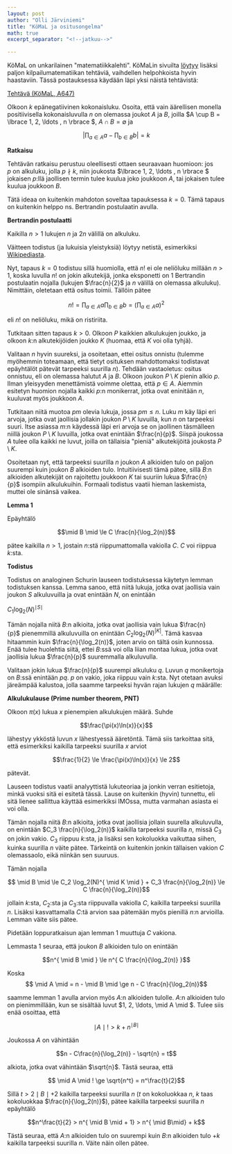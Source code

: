 ```yaml
---
layout: post
author: "Olli Järviniemi"
title: "KöMaL ja ositusongelma"
math: true
excerpt_separator: "<!--jatkuu-->"

---
```


KöMaL on unkarilainen "matematiikkalehti". KöMaLin sivuilta [löytyy](https://www.komal.hu/verseny/feladatok.e.shtml) lisäksi paljon kilpailumatematiikan tehtäviä, vaihdellen helpohkoista hyvin haastaviin. Tässä postauksessa käydään läpi yksi näistä tehtävistä:

[Tehtävä (KöMaL, A647)](https://www.komal.hu/feladat?a=honap&h=201509&t=mat&l=en)

Olkoon $k$ epänegatiivinen kokonaisluku. Osoita, että vain äärellisen monella positiivisella kokonaisluvulla $n$ on olemassa joukot $A$ ja $B$, joilla $A \cup B = \lbrace 1, 2, \ldots , n \rbrace $, $A \cap B = \emptyset$ ja

$$\Big | \prod_{a \in A} a - \prod_{b \in B} b \Big | = k$$


<!--jatkuu-->

**Ratkaisu**

Tehtävän ratkaisu perustuu oleellisesti ottaen seuraavaan huomioon: jos $p$ on alkuluku, jolla $p \nmid k$, niin joukosta $\lbrace 1, 2, \ldots , n \rbrace $ jokaisen $p$:llä jaollisen termin tulee kuulua joko joukkoon $A$, tai jokaisen tulee kuulua joukkoon $B$.

Tätä ideaa on kuitenkin mahdoton soveltaa tapauksessa $k = 0$. Tämä tapaus on kuitenkin helppo ns. Bertrandin postulaatin avulla.

**Bertrandin postulaatti**

Kaikilla $n > 1$ lukujen $n$ ja $2n$ välillä on alkuluku.

Väitteen todistus (ja lukuisia yleistyksiä) löytyy netistä, esimerkiksi [Wikipediasta](https://en.wikipedia.org/wiki/Proof_of_Bertrand%27s_postulate).

Nyt, tapaus $k = 0$ todistuu sillä huomiolla, että $n!$ ei ole neliöluku millään $n > 1$, koska luvulla $n!$ on jokin alkutekijä, jonka eksponetti on $1$ Bertrandin postulaatin nojalla (lukujen $\frac{n}{2}$ ja $n$ välillä on olemassa alkuluku). Nimittäin, oletetaan että ositus toimii. Tällöin pätee

$$n! = \prod_{a \in A} a \prod_{b \in B} b= \Big( \prod_{a \in A} a \Big)^2$$

eli $n!$ on neliöluku, mikä on ristiriita.

Tutkitaan sitten tapaus $k > 0$. Olkoon $P$ kaikkien alkulukujen joukko, ja olkoon $k$:n alkutekijöiden joukko $K$ (huomaa, että $K$ voi olla tyhjä).

Valitaan $n$ hyvin suureksi, ja osoitetaan, ettei ositus onnistu (tulemme myöhemmin toteamaan, että tietyt osituksen mahdottomaksi todistavat epäyhtälöt pätevät tarpeeksi suurilla $n$). Tehdään vastaoletus: ositus onnistuu, eli on olemassa halutut $A$ ja $B$. Olkoon joukon $P \setminus K$ pienin alkio $p$. Ilman yleisyyden menettämistä voimme olettaa, että $p \in A$. Aiemmin esitetyn huomion nojalla kaikki $p$:n monikerrat, jotka ovat eninitään $n$, kuuluvat myös joukkoon $A$.

Tutkitaan niitä muotoa $pm$ olevia lukuja, jossa $pm \le n$. Luku $m$ käy läpi eri arvoja, jotka ovat jaollisia jollakin joukon $P \setminus K$ luvuilla, kun $n$ on tarpeeksi suuri. Itse asiassa $m$:n käydessä läpi eri arvoja se on jaollinen täsmälleen niillä joukon $P \setminus K$ luvuilla, jotka ovat enintään $\frac{n}{p}$. Siispä joukossa $A$ tulee olla kaikki ne luvut, joilla on tällaisia "pieniä" alkutekijöitä joukosta $P \setminus K$.

Osoitetaan nyt, että tarpeeksi suurilla $n$ joukon $A$ alkioiden tulo on paljon suurempi kuin joukon $B$ alkioiden tulo. Intuitiivisesti tämä pätee, sillä $B$:n alkioiden alkutekijät on rajoitettu joukkoon $K$ tai suuriin lukua $\frac{n}{p}$ isompiin alkulukuihin. Formaali todistus vaatii hieman laskemista, muttei ole sinänsä vaikea.

**Lemma 1**

Epäyhtälö

$$\mid B \mid \le C \frac{n}{\log_2(n)}$$

pätee kaikilla $n > 1$, jostain $n$:stä riippumattomalla vakiolla $C$. $C$ voi riippua $k$:sta.

**Todistus**

Todistus on analoginen Schurin lauseen todistuksessa käytetyn lemman todistuksen kanssa. Lemma sanoo, että niitä lukuja, jotka ovat jaollisia vain joukon $S$ alkuluvuilla ja ovat enintään $N$, on enintään

$C_1 \log_2(N)^{\mid S \mid}$

Tämän nojalla niitä $B$:n alkioita, jotka ovat jaollisia vain lukua $\frac{n}{p}$ pienemmillä alkuluvuilla on enintään $C_2 \log_2(N)^{| K |}$. Tämä kasvaa hitaammin kuin $\frac{n}{\log_2(n)}$, joten arvio on tältä osin kunnossa. Enää tulee huolehtia siitä, ettei $B$:ssä voi olla liian montaa lukua, jotka ovat jaollisia lukua $\frac{n}{p}$ suuremmalla alkuluvulla.

Valitaan jokin lukua $\frac{n}{p}$ suurempi alkuluku $q$. Luvun $q$ monikertoja on $B$:ssä enintään $pq$. $p$ on vakio, joka riippuu vain $k$:sta. Nyt otetaan avuksi järeämpää kalustoa, jolla saamme tarpeeksi hyvän rajan lukujen $q$ määrälle:

**Alkulukulause (Prime number theorem, PNT)**

Olkoon $\pi(x)$ lukua $x$ pienempien alkulukujen määrä. Suhde

$$\frac{\pi(x)\ln(x)}{x}$$

lähestyy ykköstä luvun $x$ lähestyessä ääretöntä. Tämä siis tarkoittaa sitä, että esimerkiksi kaikilla tarpeeksi suurilla $x$ arviot

$$\frac{1}{2} \le \frac{\pi(x)\ln(x)}{x} \le 2$$

pätevät.

Lauseen todistus vaatii analyyttistä lukuteoriaa ja jonkin verran esitietoja, minkä vuoksi sitä ei esitetä tässä. Lause on kuitenkin (hyvin) tunnettu, eli sitä lienee sallittua käyttää esimerkiksi IMOssa, mutta varmahan asiasta ei voi olla.

Tämän nojalla niitä $B$:n alkioita, jotka ovat jaollisia jollain suurella alkuluvulla, on enintään $C_3 \frac{n}{\log_2(n)}$ kaikilla tarpeeksi suurilla $n$, missä $C_3$ on jokin vakio. $C_3$ riippuu $k$:sta, ja lisäksi sen kokoluokka vaikuttaa siihen, kuinka suurilla $n$ väite pätee. Tärkeintä on kuitenkin jonkin tällaisen vakion $C$ olemassaolo, eikä niinkän sen suuruus.

Tämän nojalla

$$ \mid B \mid  \le C_2 \log_2(N)^{ \mid K \mid } + C_3 \frac{n}{\log_2(n)} \le C \frac{n}{\log_2(n)}$$

jollain $k$:sta, $C_2$:sta ja $C_3$:sta riippuvalla vakiolla $C$, kaikilla tarpeeksi suurilla $n$. Lisäksi kasvattamalla $C$:tä arvion saa pätemään myös pienillä $n$:n arvioilla. Lemman väite siis pätee.

Pidetään loppuratkaisun ajan lemman 1 muuttuja $C$ vakiona.

Lemmasta 1 seuraa, että joukon $B$ alkioiden tulo on enintään

$$n^{ \mid B \mid } \le n^{ C \frac{n}{\log_2(n)} }$$

Koska $$ \mid A \mid  = n -  \mid B \mid  \ge n - C \frac{n}{\log_2(n)}$$

saamme lemman 1 avulla arvion myös $A$:n alkioiden tulolle. $A$:n alkioiden tulo on pienimmillään, kun se sisältää luvut $1, 2, \ldots,  \mid A \mid $. Tulee siis enää osoittaa, että

$$ \mid A \mid ! > k + n^{ \mid B \mid }$$

Joukossa $A$ on vähintään

$$n - C\frac{n}{\log_2(n)} - \sqrt{n} = t$$

alkiota, jotka ovat vähintään $\sqrt{n}$. Tästä seuraa, että

$$ \mid A \mid ! \ge \sqrt{n^t} = n^\frac{t}{2}$$

Sillä $t > 2 \mid B \mid  + 2$ kaikilla tarpeeksi suurilla $n$ ($t$ on kokoluokkaa $n$, $k$ taas kokoluokkaa $\frac{n}{\log_2(n)}$), pätee kaikilla tarpeeksi suurilla $n$ epäyhtälö

$$n^\frac{t}{2} > n^{ \mid B \mid  + 1} > n^{ \mid B\mid} + k$$

Tästä seuraa, että $A$:n alkioiden tulo on suurempi kuin $B$:n alkioiden tulo $+ k$ kaikilla tarpeeksi suurilla $n$. Väite näin ollen pätee.
